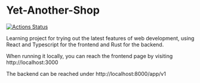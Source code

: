 Yet-Another-Shop
================

[![Actions Status](https://github.com/Elopteryx/yas-shop/workflows/Yas%20Shop%20CI/badge.svg)](https://github.com/Elopteryx/yas-shop/actions)

Learning project for trying out the latest features of web development, using React and Typescript for the frontend and Rust for the backend.

When running it locally, you can reach the frontend page by visiting http://localhost:3000

The backend can be reached under http://localhost:8000/app/v1